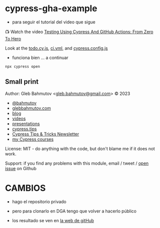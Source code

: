 # cypress-gha-example

* para seguir el tutorial del video que sigue

📺 Watch the video [Testing Using Cypress And GitHub Actions: From Zero To Hero](https://youtu.be/IEkRyElQ6VE)

Look at the [todo.cy.js](cypress/e2e/1-getting-started/todo.cy.js), [ci.yml](.github/workflows/ci.yml), and [cypress.config.js](./cypress.config.js)

* funciona bien ... a continuar 

```bash
npx cypress open
```

## Small print

Author: Gleb Bahmutov &lt;gleb.bahmutov@gmail.com&gt; &copy; 2023

- [@bahmutov](https://twitter.com/bahmutov)
- [glebbahmutov.com](https://glebbahmutov.com)
- [blog](https://glebbahmutov.com/blog)
- [videos](https://www.youtube.com/glebbahmutov)
- [presentations](https://slides.com/bahmutov)
- [cypress.tips](https://cypress.tips)
- [Cypress Tips & Tricks Newsletter](https://cypresstips.substack.com/)
- [my Cypress courses](https://cypress.tips/courses)

License: MIT - do anything with the code, but don't blame me if it does not work.

Support: if you find any problems with this module, email / tweet /
[open issue](https://github.com/bahmutov/cypress-gha-example/issues) on Github

# CAMBIOS

* hago el repositorio privado
* pero para clonarlo en DGA tengo que volver a hacerlo público

* los resultado se ven en [la web de gitHub](https://github.com/pelos6/cypress-gha-example/actions)